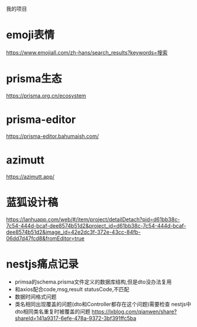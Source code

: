 我的项目

# emoji表情
https://www.emojiall.com/zh-hans/search_results?keywords=搜索


# prisma生态
https://prisma.org.cn/ecosystem


# prisma-editor
https://prisma-editor.bahumaish.com/

# azimutt
https://azimutt.app/


# 蓝狐设计稿
https://lanhuapp.com/web/#/item/project/detailDetach?pid=d61bb38c-7c54-444d-bcaf-dee8574b51d2&project_id=d61bb38c-7c54-444d-bcaf-dee8574b51d2&image_id=42e2dc3f-372e-43cc-84fb-06dd7d47fcd8&fromEditor=true


# nestjs痛点记录
- primsa的schema.prisma文件定义的数据库结构,但是dto没办法复用
- 和axios配合code,msg,result statusCode,不匹配
- 数据时间格式问题
- 类名相同出现覆盖的问题(dto和Controller都存在这个问题)需要检查  nestjs中dto相同类名重复时被覆盖的问题 https://lxblog.com/qianwen/share?shareId=141a9317-6efe-478a-9372-3bf391ffc5ba
